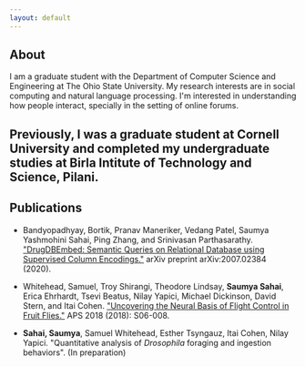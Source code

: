 ```yaml
---
layout: default
---
```


## About

<!-- <img class="profile-picture" src="sherlock.jpg"> -->

I am a graduate student with the Department of Computer Science and Engineering at The Ohio State University. My research interests are in social computing and natural language processing. I'm interested in understanding how people interact, specially in the setting of online forums.

Previously, I was a graduate student at Cornell University and completed my undergraduate studies at Birla Intitute of Technology and Science, Pilani.
---


## Publications

* Bandyopadhyay, Bortik, Pranav Maneriker, Vedang Patel, Saumya Yashmohini Sahai, Ping Zhang, and Srinivasan Parthasarathy. ["DrugDBEmbed: Semantic Queries on Relational Database using Supervised Column Encodings."](https://arxiv.org/pdf/2007.02384.pdf) arXiv preprint arXiv:2007.02384 (2020).

* Whitehead, Samuel, Troy Shirangi, Theodore Lindsay, **Saumya Sahai**, Erica Ehrhardt, Tsevi Beatus, Nilay Yapici, Michael Dickinson, David Stern, and Itai Cohen. ["Uncovering the Neural Basis of Flight Control in Fruit Flies."](https://ui.adsabs.harvard.edu/abs/2018APS..MARS06008W/abstract)  APS 2018 (2018): S06-008.

* **Sahai, Saumya**, Samuel Whitehead, Esther Tsyngauz, Itai Cohen,  Nilay Yapici. "Quantitative analysis of *Drosophila* foraging and ingestion behaviors". (In preparation)




